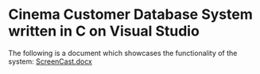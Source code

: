# Cinema Customer Database System written in C on Visual Studio
The following is a document which showcases the functionality of the system: 
[ScreenCast.docx](https://github.com/Keelan1996/Cinema_Customer_Database_System/files/8937071/ScreenCast.docx)
